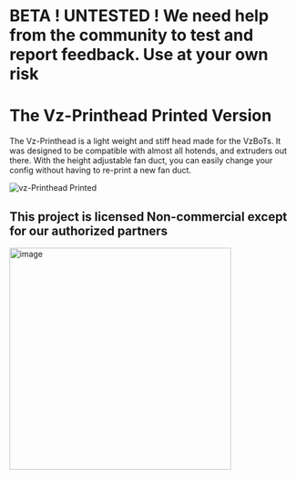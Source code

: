 # BETA ! UNTESTED ! We need help from the community to test and report feedback. Use at your own risk
# The Vz-Printhead Printed Version

The Vz-Printhead is a light weight  and stiff head made for the VzBoTs. It was designed to be compatible with almost all hotends,
and extruders out there. With the height adjustable fan duct, you can easily change your config without having to re-print a new fan duct.

![vz-Printhead Printed](https://user-images.githubusercontent.com/37383368/212792934-23a15a4c-6bd0-41ab-9c1b-562e4f4d0f15.PNG)

## This project is licensed Non-commercial except for our authorized partners
<img width="389" alt="image" src="https://user-images.githubusercontent.com/37383368/187048918-d388e8f9-8f84-4fd7-b27f-d4f9ee766cb4.png">

